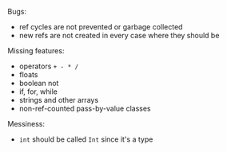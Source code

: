 Bugs:
- ref cycles are not prevented or garbage collected
- new refs are not created in every case where they should be

Missing features:
- operators `+ - * /`
- floats
- boolean not
- if, for, while
- strings and other arrays
- non-ref-counted pass-by-value classes

Messiness:
- `int` should be called `Int` since it's a type
